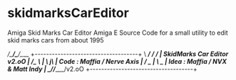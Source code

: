 # skidmarksCarEditor
Amiga Skid Marks Car Editor
Amiga E Source Code for a small utility to edit skid marks cars from about 1995

 _/\_______/\_____/\____        +------------------------------------+
 \  ______/  ____/  ___/        |  SkidMarks Car Editor v2.oO        |
  /\____ \     | \   _j\         |   Code : Maffia / Nerve Axis       |
_/        \_   |  \     \_       |   Idea : Maffia / NVX & Matt Indy  |
\__________/______/______/v2.oO  +------------------------------------+
